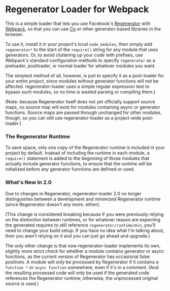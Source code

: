 # Regenerator Loader for Webpack

This is a simple loader that lets you use Facebook's [Regenerator](http://facebook.github.io/regenerator/) with [Webpack](http://webpack.github.io/), so that you can use [Co](https://github.com/visionmedia/co) or other generator-based libraries in the browser.

To use it, install it in your project's local `node_modules`, then simply add `regenerator!` to the start of the `require()` string for any module that uses generators.  Or, to avoid cluttering up your code with prefixes, use Webpack's standard configuration methods to specify `regenerator` as a  preloader, postloader, or normal loader for whatever modules you want.

The simplest method of all, however, is just to specify it as a post-loader for your *entire project*, since modules without generator functions will not be affected.  regenerator-loader uses a simple regular expression test to bypass such modules, so no time is wasted parsing or compiling them.)

(Note: because Regenerator itself does not yet officially support source maps, no source map will exist for modules containing async or generator functions.  Source maps are passed through unchanged for other modules, though, so you can still use regenerator-loader as a project-wide post-loader.)

### The Regenerator Runtime

To save space, only one copy of the Regenerator runtime is included in your project by default.  Instead of including the runtime in each module, a  `require()` statement is added to the beginning of those modules that actually include generator functions, to ensure that the runtime will be initialized before any generator functions are defined or used.

### What's New In 2.0

Due to changes in Regenerator, regenerator-loader 2.0 no longer distinguishes between a development and minimized Regenerator runtime (since Regenerator doesn't any more, either).

(This change is considered breaking because if you were previously relying on the distinction between runtimes, or for whatever reason are expecting the generated requires to still reference `regenerator/runtime/min`, you'll need to change your build setup.  If you have no idea what I'm talking about, then you aren't relying on it and you can just go ahead and upgrade.)

The only other change is that now regenerator-loader implements its own, slightly more strict check for whether a module contains generator or async functions, as the current version of Regenerator has occasional false positives.  A module will *only* be processed by Regenerator if it contains a `function *` or `async function` somewhere, even if it's in a comment.  (And the resulting processed code will only be used if the generated code references the Regenerator runtime; otherwise, the unprocessed original source  is used.)
